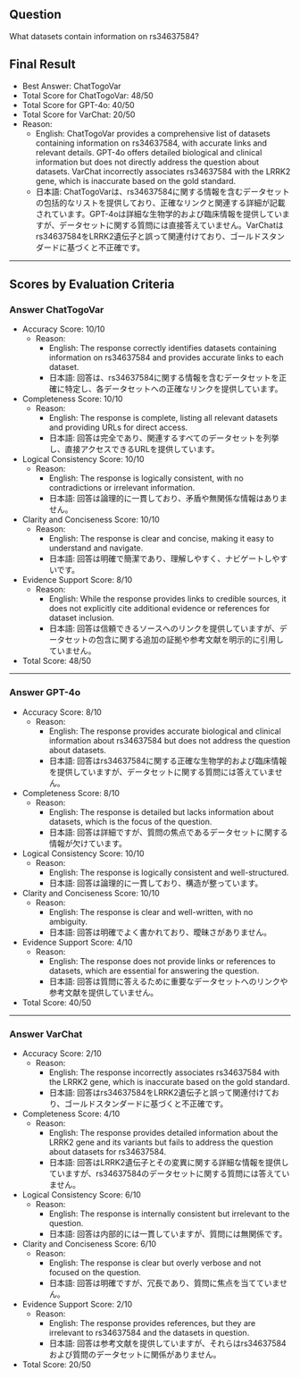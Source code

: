## Question

What datasets contain information on rs34637584?

## Final Result

- Best Answer: ChatTogoVar
- Total Score for ChatTogoVar: 48/50
- Total Score for GPT-4o: 40/50
- Total Score for VarChat: 20/50
- Reason:
  - English: ChatTogoVar provides a comprehensive list of datasets containing information on rs34637584, with accurate links and relevant details. GPT-4o offers detailed biological and clinical information but does not directly address the question about datasets. VarChat incorrectly associates rs34637584 with the LRRK2 gene, which is inaccurate based on the gold standard.
  - 日本語: ChatTogoVarは、rs34637584に関する情報を含むデータセットの包括的なリストを提供しており、正確なリンクと関連する詳細が記載されています。GPT-4oは詳細な生物学的および臨床情報を提供していますが、データセットに関する質問には直接答えていません。VarChatはrs34637584をLRRK2遺伝子と誤って関連付けており、ゴールドスタンダードに基づくと不正確です。

---

## Scores by Evaluation Criteria

### Answer ChatTogoVar
- Accuracy Score: 10/10
  - Reason: 
    - English: The response correctly identifies datasets containing information on rs34637584 and provides accurate links to each dataset.
    - 日本語: 回答は、rs34637584に関する情報を含むデータセットを正確に特定し、各データセットへの正確なリンクを提供しています。
- Completeness Score: 10/10
  - Reason: 
    - English: The response is complete, listing all relevant datasets and providing URLs for direct access.
    - 日本語: 回答は完全であり、関連するすべてのデータセットを列挙し、直接アクセスできるURLを提供しています。
- Logical Consistency Score: 10/10
  - Reason: 
    - English: The response is logically consistent, with no contradictions or irrelevant information.
    - 日本語: 回答は論理的に一貫しており、矛盾や無関係な情報はありません。
- Clarity and Conciseness Score: 10/10
  - Reason: 
    - English: The response is clear and concise, making it easy to understand and navigate.
    - 日本語: 回答は明確で簡潔であり、理解しやすく、ナビゲートしやすいです。
- Evidence Support Score: 8/10
  - Reason: 
    - English: While the response provides links to credible sources, it does not explicitly cite additional evidence or references for dataset inclusion.
    - 日本語: 回答は信頼できるソースへのリンクを提供していますが、データセットの包含に関する追加の証拠や参考文献を明示的に引用していません。
- Total Score: 48/50

---

### Answer GPT-4o
- Accuracy Score: 8/10
  - Reason: 
    - English: The response provides accurate biological and clinical information about rs34637584 but does not address the question about datasets.
    - 日本語: 回答はrs34637584に関する正確な生物学的および臨床情報を提供していますが、データセットに関する質問には答えていません。
- Completeness Score: 8/10
  - Reason: 
    - English: The response is detailed but lacks information about datasets, which is the focus of the question.
    - 日本語: 回答は詳細ですが、質問の焦点であるデータセットに関する情報が欠けています。
- Logical Consistency Score: 10/10
  - Reason: 
    - English: The response is logically consistent and well-structured.
    - 日本語: 回答は論理的に一貫しており、構造が整っています。
- Clarity and Conciseness Score: 10/10
  - Reason: 
    - English: The response is clear and well-written, with no ambiguity.
    - 日本語: 回答は明確でよく書かれており、曖昧さがありません。
- Evidence Support Score: 4/10
  - Reason: 
    - English: The response does not provide links or references to datasets, which are essential for answering the question.
    - 日本語: 回答は質問に答えるために重要なデータセットへのリンクや参考文献を提供していません。
- Total Score: 40/50

---

### Answer VarChat
- Accuracy Score: 2/10
  - Reason: 
    - English: The response incorrectly associates rs34637584 with the LRRK2 gene, which is inaccurate based on the gold standard.
    - 日本語: 回答はrs34637584をLRRK2遺伝子と誤って関連付けており、ゴールドスタンダードに基づくと不正確です。
- Completeness Score: 4/10
  - Reason: 
    - English: The response provides detailed information about the LRRK2 gene and its variants but fails to address the question about datasets for rs34637584.
    - 日本語: 回答はLRRK2遺伝子とその変異に関する詳細な情報を提供していますが、rs34637584のデータセットに関する質問には答えていません。
- Logical Consistency Score: 6/10
  - Reason: 
    - English: The response is internally consistent but irrelevant to the question.
    - 日本語: 回答は内部的には一貫していますが、質問には無関係です。
- Clarity and Conciseness Score: 6/10
  - Reason: 
    - English: The response is clear but overly verbose and not focused on the question.
    - 日本語: 回答は明確ですが、冗長であり、質問に焦点を当てていません。
- Evidence Support Score: 2/10
  - Reason: 
    - English: The response provides references, but they are irrelevant to rs34637584 and the datasets in question.
    - 日本語: 回答は参考文献を提供していますが、それらはrs34637584および質問のデータセットに関係がありません。
- Total Score: 20/50
